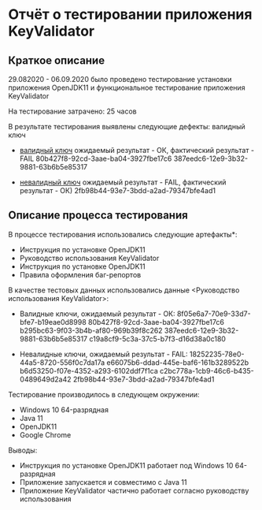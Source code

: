 # Отчёт о тестировании приложения KeyValidator 

## Краткое описание

29.082020 - 06.09.2020 было проведено
тестирование установки приложения OpenJDK11   и функциональное тестирование приложения KeyValidator


На тестирование затрачено: 25 часов

В результате тестирования выявлены следующие дефекты:
валидный ключ
* [валидный ключ](bagKeyVakid.png) 
ожидаемый результат - ОК, фактический результат - FAIL
80b427f8-92cd-3aae-ba04-3927fbe17c6
387eedc6-12e9-3b32-9881-63b6b5e85317

* [невалидный ключ](bagKeyVakidNot.png)
ожидаемый результат - FAIL, фактический результат - ОК)
2fb98b44-93e7-3bdd-a2ad-79347bfe4ad1


## Описание процесса тестирования

В процессе тестирования использовались следующие артефакты*:
* Инструкция по установке OpenJDK11
* Руководство использования KeyValidator
* Инструкция по установке OpenJDK11
* Правила оформления баг-репортов

В качестве тестовых данных использовались данные <Руководство использования KeyValidator>:

* Валидные ключи, ожидаемый результат - ОК:
8f05e6a7-70e9-33d7-bfe7-b19eae0d8998
80b427f8-92cd-3aae-ba04-3927fbe17c6
b295bc63-9f03-3b4b-af80-969b39f8c262
387eedc6-12e9-3b32-9881-63b6b5e85317
c19a8cf9-5c3a-37c5-b7f3-d16d38a0c180

* Невалидные ключи, ожидаемый результат - FAIL:
18252235-78e0-44a5-8720-556f0c7da17a
e66075b6-ddad-445e-baf6-161b3289522b
b6d53250-f07e-4352-a293-6102ddf7f1ca
c2bc778a-1cb9-46c6-b435-0489649d2a42
2fb98b44-93e7-3bdd-a2ad-79347bfe4ad1

Тестирование производилось в следующем окружении:
* Windows 10  64-разрядная
* Java 11
* OpenJDK11
* Google Chrome

Выводы:
* Инструкция по установке OpenJDK11 работает под Windows 10  64-разрядная
* Приложение запускается и совместимо с Java 11
* Приложение KeyValidator частично работает согласно руководству использования

